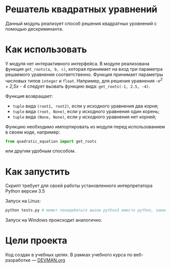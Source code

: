 # Решатель квадратных уравнений

Данный модуль реализует способ решения квадратных уровнений с помощью дескриминанта. 

# Как использовать

У модуля нет интерактивного интерфейса. В модуле реализована функция `get_roots(a, b, c)`, которая принимает на вход три параметра решаемого уравнения соответственно. Функция принимает параметры числовых типов `integer` и `float`. Например, для решения уравнения _-x<sup>2</sup> + 2,5x - 4_ следует вызвать функцию вида: `get_roots(-1, 2.5, -4)`.

Функция возвращает:
- `tuple` вида `(root1, root2)`, если у исходного уравнения два корня;
- `tuple` вида `(root, None)`, если у исходного уравнения один корень;
- `tuple` вида `(None, None)`, если у исходного уравнения нет корней;

Функцию необходимо импортировать из модуля перед использованием в своем коде, например:
```python
from quadratic_equation import get_roots
```
или другим удобным способом.

# Как запустить

Скрипт требует для своей работы установленного интерпретатора Python версии 3.5

Запуск на Linux:

```bash
python tests.py # может понадобиться вызов python3 вместо python, зависит от настроек операционной системы
```

Запуск на Windows происходит аналогично.

# Цели проекта

Код создан в учебных целях. В рамках учебного курса по веб-разработке ― [DEVMAN.org](https://devman.org)
